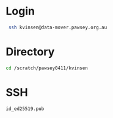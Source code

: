 # Login

```bash
 ssh kvinsen@data-mover.pawsey.org.au

```

# Directory

```bash
cd /scratch/pawsey0411/kvinsen
```


# SSH
```bash
id_ed25519.pub
```